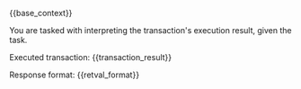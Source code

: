 {{base_context}}

You are tasked with interpreting the transaction's execution result, given the task.

Executed transaction:
{{transaction_result}}

Response format:
{{retval_format}}
